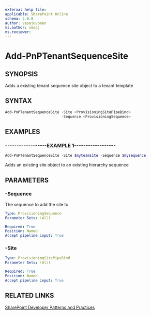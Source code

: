 ```yaml
---
external help file:
applicable: SharePoint Online
schema: 2.0.0
author: vesajuvonen
ms.author: vesaj
ms.reviewer:
---
```

# Add-PnPTenantSequenceSite

## SYNOPSIS
Adds a existing tenant sequence site object to a tenant template

## SYNTAX 

```powershell
Add-PnPTenantSequenceSite -Site <ProvisioningSitePipeBind>
                          -Sequence <ProvisioningSequence>
```

## EXAMPLES

### ------------------EXAMPLE 1------------------
```powershell
Add-PnPTenantSequenceSite -Site $myteamsite -Sequence $mysequence
```

Adds an existing site object to an existing hierarchy sequence

## PARAMETERS

### -Sequence
The sequence to add the site to

```yaml
Type: ProvisioningSequence
Parameter Sets: (All)

Required: True
Position: Named
Accept pipeline input: True
```

### -Site


```yaml
Type: ProvisioningSitePipeBind
Parameter Sets: (All)

Required: True
Position: Named
Accept pipeline input: True
```

## RELATED LINKS

[SharePoint Developer Patterns and Practices](http://aka.ms/sppnp)
